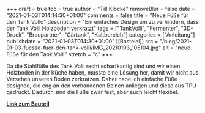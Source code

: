 +++
draft = true
toc = true
author = "Till Klocke"
removeBlur = false
date = "2021-01-03T014:14:30+01:00"
comments = false
title = "Neue Füße für den Tank Vollo"
description = "Ein einfaches Design um zu verhindern, dass der Tank Volli Holzböden verkratzt"
tags = ["TankVolli", "Fermenter", "3D-Druck", "Braupartner", "Gärtank", "Kaltbereich"]
categories = ["Anleitung"]
publishdate = "2021-01-03T014:30+01:00"
[[Bastelei]]
  src = "/blog/2021-01-03-fuesse-fuer-den-tank-volli/IMG_20210103_105104.jpg"
  alt = "neue Füße für den Tank Volli"
  stretch = "c"
+++

Da die Stahlfüße des Tank Volli recht scharfkantig sind und wir einen Holzboden in der Küche
haben, musste eine Lösung her, damit wir nicht aus Versehen unseren Boden zerkratzen.
Daher habe ich einfache Füße designed, die eng an den vorhandenen Beinen anliegen
und diese aus TPU gedruckt. Dadurch sind die Füße zwar fest, aber auch leicht flexibel.

**[Link zum Bauteil](https://www.prusaprinters.org/prints/50733-tank-volli-feet)**
